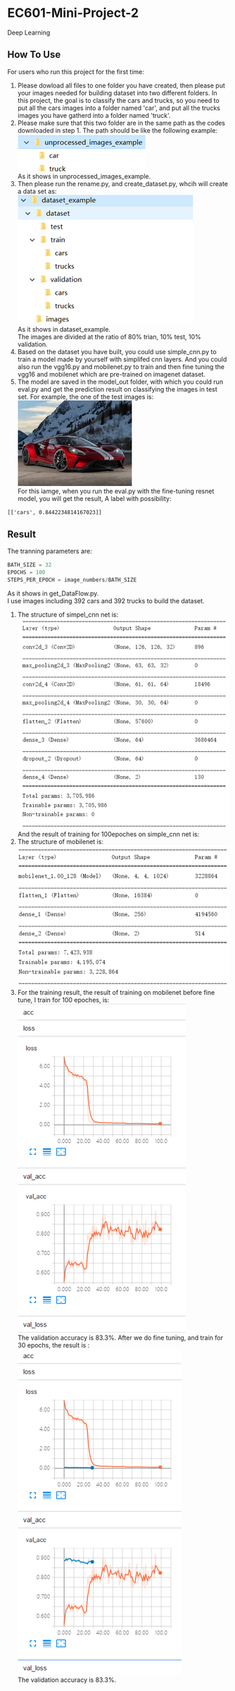 # EC601-Mini-Project-2
Deep Learning  

How To Use
---
For users who run this project for the first time:  
1. Please dowload all files to one folder you have created, then please put your images needed for building dataset into two different folders. In this project, the goal is to classify the cars and trucks, so you need to put all the cars images into a folder named 'car', and put all the trucks images you have gatherd into a folder named 'truck'. 
2. Please make sure that this two folder are in the same path as the codes downloaded in step 1. The path should be like the following example:  
![Image text](https://github.com/xiangl18/EC601-Mini-Project-2/raw/master/img_folder/unprocess_data.PNG)  
As it shows in unprocessed_images_example. 
3. Then please run the rename.py, and create_dataset.py, whcih will create a data set as:  
![Image text](https://github.com/xiangl18/EC601-Mini-Project-2/raw/master/img_folder/dataset_example.PNG)  
As it shows in dataset_example.  
The images are divided at the ratio of 80% trian, 10% test, 10% validation.
4. Based on the dataset you have built, you could use simple_cnn.py to train a model made by yourself with simplifed cnn layers. And you could also run the vgg16.py and mobilenet.py to train and then fine tuning the vgg16 and mobilenet which are pre-trained on imagenet dataset.  
5. The model are saved in the model_out folder, with which you could run eval.py and get the prediction result on classifying the images in test set. For example, the one of the test images is:  
![Image text](https://github.com/xiangl18/EC601-Mini-Project-2/raw/master/img_folder/car.368.jpg)  
For this iamge, when you run the eval.py with the fine-tuning resnet model, you will get the result, A label with possibility:  
```cmd  
[['cars', 0.8442234814167023]]  
```  
Result
---   
The tranning parameters are:  
```python  
BATH_SIZE = 32
EPOCHS = 100
STEPS_PER_EPOCH = image_numbers/BATH_SIZE  
```  
As it shows in get_DataFlow.py.  
I use images including 392 cars and 392 trucks to build the dataset.
1. The structure of simpel_cnn net is:  
![Image text](https://github.com/xiangl18/EC601-Mini-Project-2/raw/master/img_folder/simple_cnn.PNG)  
And the result of training for 100epoches on simple_cnn net is:  
2. The structure of mobilenet is:  
![Image text](https://github.com/xiangl18/EC601-Mini-Project-2/raw/master/img_folder/mobilenet.PNG) 
3. For the training result, the result of training on mobilenet before fine tune, I train for 100 epoches, is:  
![Image text](https://github.com/xiangl18/EC601-Mini-Project-2/raw/master/img_folder/mobilenet_val.PNG)  
The validation accuracy is 83.3%.
After we do fine tuning, and train for 30 epochs, the result is :  
![Image text](https://github.com/xiangl18/EC601-Mini-Project-2/raw/master/img_folder/mobilenet_finetune_val.PNG)  
The validation accuracy is 83.3%.








